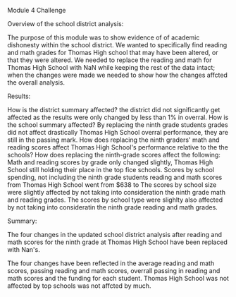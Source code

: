 Module 4 Challenge

Overview of the school district analysis:

The purpose of this module was to show evidence of of academic dishonesty within the school district. We wanted to specifically find reading and math grades for Thomas High school that may have been altered, or that they were altered. We needed to replace the reading and math for Thomas High School with NaN while keeping the rest of the data intact; when the changes were made we needed to show how the changes affcted the overall analysis.

Results:

How is the district summary affected? the district did not significantly get affected as the results were only changed by less than 1% in overral.
How is the school summary affected? By replacing the ninth grade students grades did not affect drastically Thomas High School overral performance, they are still in the passing mark.
How does replacing the ninth graders' math and reading scores affect Thomas High School's performance relative to the the schools?
How does replacing the ninth-grade scores affect the following:
  Math and reading scores by grade only changed slightly, Thomas High School still holding their place in the top fice schools.
  Scores by school spending, not including the ninth grade students reading and math scores from Thomas High School went from $638 to
  The scores by school size were slightly affected by not taking into consideration the ninth grade math and reading grades.
  The scores by school type were slighlty also affected by not taking into consideratin the ninth grade reading and math grades. 

Summary:

The four changes in the updated school district analysis after reading and math scores for the ninth grade at Thomas High School have been replaced with Nan's.

The four changes have been reflected in the average reading and math scores, passing reading and math scores, overrall passing in reading and math scores and the funding for each student. Thomas High School was not affected by top schools was not affcted by much. 
